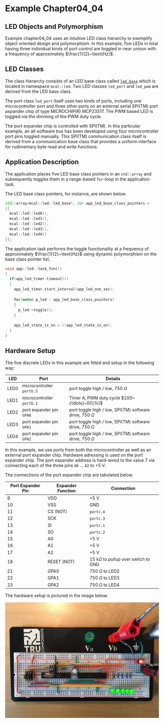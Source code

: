 ﻿# Example Chapter04_04
## LED Objects and Polymorphism

Example chapter04_04 uses an intuitive LED class hierarchy
to exemplify object oriented design and polymorphism.
In this example, five LEDs in total having three individual kinds
of port control are toggled in near unison with a frequency
of approximately $\frac{1}{2}~\text{Hz}$.

## LED Classes

The class hierarchy consists of an LED base class called
[`led_base`](https://github.com/ckormanyos/real-time-cpp/blob/26cb8f63b555e7ee6c3afc96ce53646e070aeb67/examples/chapter04_04/src/mcal_led/mcal_led_base.h#L8)
which is located in namespace `mcal::led`.
Two LED classes `led_port` and `led_pwm` are derived from the
LED base class.

The port class `led_port` itself uses two kinds of ports,
including one microcontroller port and three other ports on an external
serial SPI(TM) port axpander chip of type MICROCHIP(R) MCP23S17.
The PWM based LED is toggled via the dimming of the PWM duty cycle.

The port expander chip is controlled with SPI(TM).
In this particular example, an all-software bus has been
developed using four microcontroller port pins toggled
manually. This SPI(TM) communication class itself
is derived from a communication base class that provides
a uniform interface for rudimentary byte read and write
functions.

## Application Description

The application places five LED base class pointers in an
`std::array` and subsequently toggles them in a range-based
`for`-loop in the application task.

The LED base class pointers, for instance, are shown below.

```cpp
std::array<mcal::led::led_base*, 5U> app_led_base_class_pointers =
{{
  mcal::led::led0(),
  mcal::led::led1(),
  mcal::led::led2(),
  mcal::led::led3(),
  mcal::led::led4()
}};
```

The application task performs the toggle functionality
at a frequency of approximately $\frac{1}{2}~\text{Hz}$ using
dynamic polymorphism on the base class pointer list.

```cpp
void app::led::task_func()
{
  if(app_led_timer.timeout())
  {
    app_led_timer.start_interval(app_led_one_sec);

    for(auto& p_led : app_led_base_class_pointers)
    {
      p_led->toggle();
    }

    app_led_state_is_on = (!app_led_state_is_on);
  }
}
```

## Hardware Setup

The five discrete LEDs in this example are fitted and setup
in the following way:

| LED        | Port                        | Details                                                            |
| ---------- | --------------------------- | -------------------------------------------------------            |
| LED0       | microcontroller `portb.5`   | port toggle high / low, $750~\Omega$                               |
| LED1       | microcontroller `portb.1`   | Timer A, PWM duty cycle $100~{\ldots}~0{\\%}$                      |
| LED2       | port expander pin `GPA0`    | port toggle high / low, SPI(TM) software drive, $750~\Omega$       |
| LED3       | port expander pin `GPA1`    | port toggle high / low, SPI(TM) software drive, $750~\Omega$       |
| LED4       | port expander pin `GPA2`    | port toggle high / low, SPI(TM) software drive, $750~\Omega$       |

In this example, we use ports from both the microcontroller as well
as an external port expander chip. Hardware adressing is used
on the port expander chip. The port expander address is
hard-wired to the value 7 via connecting each of the three
pins `A0` ... `A2` to $+{5}~\text{V}$.

The connections of the port expander chip are tabulated below.

| Port Expander Pin | Expander Function | Connection      |
| ------------- | ---------------- | ----------           |
|    9          | VDD              | $+{5}~\text{V}$      |
|    10         | VSS              | GND                  |
|    11         | CS (NOT)         | `portc.4`            |
|    12         | SCK              | `portc.3`            |
|    13         | SI               | `portc.1`            |
|    14         | SO               | `portc.2`            |
|    15         | A0               | $+{5}~\text{V}$      |
|    16         | A1               | $+{5}~\text{V}$      |
|    17         | A2               | $+{5}~\text{V}$      |
|    18         | RESET (NOT)      | $15~\text{k}\Omega$ to pullup over switch to GND |
|    21         | GPA0             | $750~\Omega$ to LED2 |
|    22         | GPA1             | $750~\Omega$ to LED3 |
|    23         | GPA2             | $750~\Omega$ to LED4 |

The hardware setup is pictured in the image below.

![](./images/board4.jpg)
